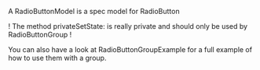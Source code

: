 A RadioButtonModel is a spec model for RadioButton! The method privateSetState: is really private and should only be used by RadioButtonGroup !You can also have a look at RadioButtonGroupExample for a full example of how to use them with a group.